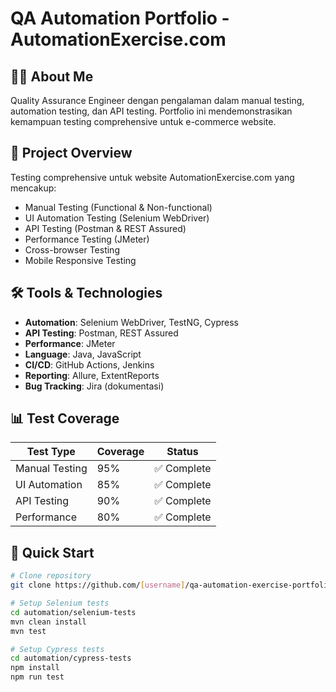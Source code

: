 # QA Automation Portfolio - AutomationExercise.com

## 👨‍💻 About Me
Quality Assurance Engineer dengan pengalaman dalam manual testing, automation testing, dan API testing. Portfolio ini mendemonstrasikan kemampuan testing comprehensive untuk e-commerce website.

## 🎯 Project Overview
Testing comprehensive untuk website AutomationExercise.com yang mencakup:
- Manual Testing (Functional & Non-functional)
- UI Automation Testing (Selenium WebDriver)
- API Testing (Postman & REST Assured)
- Performance Testing (JMeter)
- Cross-browser Testing
- Mobile Responsive Testing

## 🛠️ Tools & Technologies
- **Automation**: Selenium WebDriver, TestNG, Cypress
- **API Testing**: Postman, REST Assured
- **Performance**: JMeter
- **Language**: Java, JavaScript
- **CI/CD**: GitHub Actions, Jenkins
- **Reporting**: Allure, ExtentReports
- **Bug Tracking**: Jira (dokumentasi)

## 📊 Test Coverage
| Test Type | Coverage | Status |
|-----------|----------|--------|
| Manual Testing | 95% | ✅ Complete |
| UI Automation | 85% | ✅ Complete |
| API Testing | 90% | ✅ Complete |
| Performance | 80% | ✅ Complete |

## 🚀 Quick Start
```bash
# Clone repository
git clone https://github.com/[username]/qa-automation-exercise-portfolio

# Setup Selenium tests
cd automation/selenium-tests
mvn clean install
mvn test

# Setup Cypress tests
cd automation/cypress-tests
npm install
npm run test
